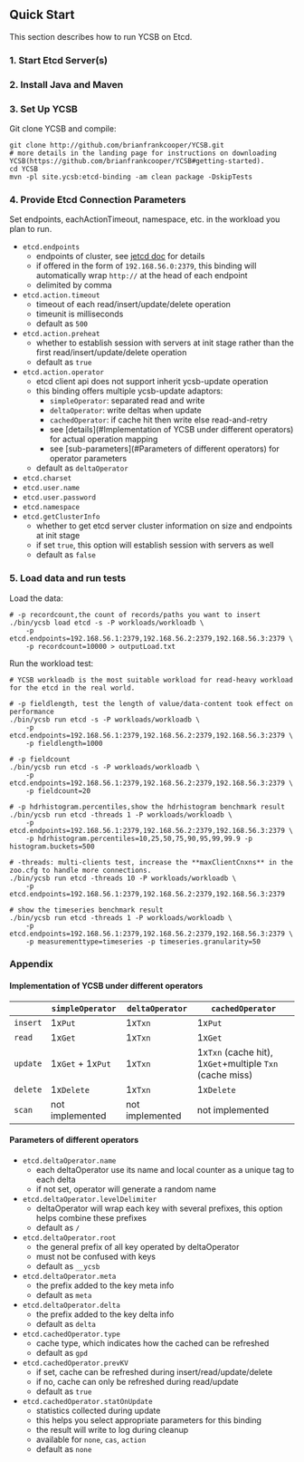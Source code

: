 <!--
Copyright (c) 2020 YCSB contributors. All rights reserved.

Licensed under the Apache License, Version 2.0 (the "License"); you
may not use this file except in compliance with the License. You
may obtain a copy of the License at

http://www.apache.org/licenses/LICENSE-2.0

Unless required by applicable law or agreed to in writing, software
distributed under the License is distributed on an "AS IS" BASIS,
WITHOUT WARRANTIES OR CONDITIONS OF ANY KIND, either express or
implied. See the License for the specific language governing
permissions and limitations under the License. See accompanying
LICENSE file.
-->

## Quick Start

This section describes how to run YCSB on Etcd.

### 1. Start Etcd Server(s)

### 2. Install Java and Maven

### 3. Set Up YCSB

Git clone YCSB and compile:

    git clone http://github.com/brianfrankcooper/YCSB.git
    # more details in the landing page for instructions on downloading YCSB(https://github.com/brianfrankcooper/YCSB#getting-started).
    cd YCSB
    mvn -pl site.ycsb:etcd-binding -am clean package -DskipTests

### 4. Provide Etcd Connection Parameters

Set endpoints, eachActionTimeout, namespace, etc. in the workload you plan to run.

- `etcd.endpoints`
  + endpoints of cluster, see [jetcd doc](https://github.com/etcd-io/jetcd#usage) for details
  + if offered in the form of `192.168.56.0:2379`, this binding will automatically wrap `http://` at the head of each endpoint
  + delimited by comma
- `etcd.action.timeout`
  + timeout of each read/insert/update/delete operation
  + timeunit is milliseconds
  + default as `500`
- `etcd.action.preheat`
  + whether to establish session with servers at init stage rather than the 
  first read/insert/update/delete operation
  + default as `true`
- `etcd.action.operator`
  + etcd client api does not support inherit ycsb-update operation
  + this binding offers multiple ycsb-update adaptors:
    + `simpleOperator`: separated read and write
    + `deltaOperator`: write deltas when update
    + `cachedOperator`: if cache hit then write else read-and-retry
    + see [details](#Implementation of YCSB under different operators) for actual operation mapping
    + see [sub-parameters](#Parameters of different operators) for operator parameters
  + default as `deltaOperator`
- `etcd.charset`
- `etcd.user.name`
- `etcd.user.password`
- `etcd.namespace`
- `etcd.getClusterInfo`
  + whether to get etcd server cluster information on size and endpoints at init stage
  + if set `true`, this option will establish session with servers as well
  + default as `false`

### 5. Load data and run tests

Load the data:

    # -p recordcount,the count of records/paths you want to insert
    ./bin/ycsb load etcd -s -P workloads/workloadb \
        -p etcd.endpoints=192.168.56.1:2379,192.168.56.2:2379,192.168.56.3:2379 \
        -p recordcount=10000 > outputLoad.txt

Run the workload test:

    # YCSB workloadb is the most suitable workload for read-heavy workload for the etcd in the real world.

    # -p fieldlength, test the length of value/data-content took effect on performance
    ./bin/ycsb run etcd -s -P workloads/workloadb \
        -p etcd.endpoints=192.168.56.1:2379,192.168.56.2:2379,192.168.56.3:2379 \
        -p fieldlength=1000

    # -p fieldcount
    ./bin/ycsb run etcd -s -P workloads/workloadb \
        -p etcd.endpoints=192.168.56.1:2379,192.168.56.2:2379,192.168.56.3:2379 \
        -p fieldcount=20

    # -p hdrhistogram.percentiles,show the hdrhistogram benchmark result
    ./bin/ycsb run etcd -threads 1 -P workloads/workloadb \
        -p etcd.endpoints=192.168.56.1:2379,192.168.56.2:2379,192.168.56.3:2379 \
        -p hdrhistogram.percentiles=10,25,50,75,90,95,99,99.9 -p histogram.buckets=500

    # -threads: multi-clients test, increase the **maxClientCnxns** in the zoo.cfg to handle more connections.
    ./bin/ycsb run etcd -threads 10 -P workloads/workloadb \
        -p etcd.endpoints=192.168.56.1:2379,192.168.56.2:2379,192.168.56.3:2379

    # show the timeseries benchmark result
    ./bin/ycsb run etcd -threads 1 -P workloads/workloadb \
        -p etcd.endpoints=192.168.56.1:2379,192.168.56.2:2379,192.168.56.3:2379 \
        -p measurementtype=timeseries -p timeseries.granularity=50

### Appendix

#### Implementation of YCSB under different operators

|          | `simpleOperator`  | `deltaOperator` | `cachedOperator`                                         |
|----------|-------------------|-----------------|----------------------------------------------------------|
| `insert` | 1x`Put`           | 1x`Txn`         | 1x`Put`                                                  |
| `read`   | 1x`Get`           | 1x`Txn`         | 1x`Get`                                                  |
| `update` | 1x`Get` + 1x`Put` | 1x`Txn`         | 1x`Txn` (cache hit), 1x`Get`+multiple `Txn` (cache miss) |
| `delete` | 1x`Delete`        | 1x`Txn`         | 1x`Delete`                                               |
| `scan`   | not implemented   | not implemented | not implemented                                          |

#### Parameters of different operators

- `etcd.deltaOperator.name`
  + each deltaOperator use its name and local counter as a unique tag to each delta
  + if not set, operator will generate a random name
- `etcd.deltaOperator.levelDelimiter`
  + deltaOperator will wrap each key with several prefixes, this option helps combine these prefixes
  + default as `/`
- `etcd.deltaOperator.root`
  + the general prefix of all key operated by deltaOperator
  + must not be confused with keys
  + default as `__ycsb`
- `etcd.deltaOperator.meta`
  + the prefix added to the key meta info
  + default as `meta`
- `etcd.deltaOperator.delta`
  + the prefix added to the key delta info 
  + default as `delta`
- `etcd.cachedOperator.type`
  + cache type, which indicates how the cached can be refreshed
  + default as `gpd`
- `etcd.cachedOperator.prevKV`
  + if set, cache can be refreshed during insert/read/update/delete
  + if no, cache can only be refreshed during read/update
  + default as `true`
- `etcd.cachedOperator.statOnUpdate`
  + statistics collected during update
  + this helps you select appropriate parameters for this binding
  + the result will write to log during cleanup
  + available for `none`, `cas`, `action`
  + default as `none`
